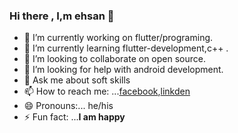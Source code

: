 ### Hi there , I,m ehsan 👋

- 🔭 I’m currently working on flutter/programing.
- 🌱 I’m currently learning flutter-development,c++ .
- 👯 I’m looking to collaborate on open source.
- 🤔 I’m looking for help with android development.
- 💬 Ask me about soft skills 
- 📫 How to reach me: ...[facebook](www.facebook.com/ehsaanyaqob),[linkden](https://www.linkedin.com/in/ehsaan-yaqoob-86917622b/)
- 😄 Pronouns:... he/his
- ⚡ Fun fact: ...**I am happy**
